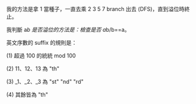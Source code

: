 我的方法是拿 1 當種子，一直去乘 2 3 5 7 branch 出去 (DFS)，直到溢位時終止。


我判斷 a*b 是否溢位的方法是：檢查是否 a*b/b==a。


英文序數的 suffix 的規則是：

(1) 超過 100 的統統 mod 100

(2) 11、12、13 為 "th"

(3) _1、_2、_3 為 "st" "nd" "rd"

(4) 其餘皆為 "th"